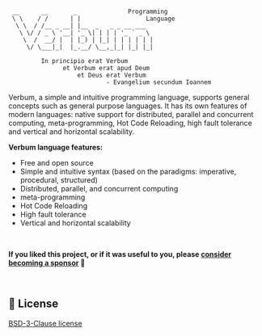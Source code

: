 ```
 __      __       _              Programming
 \ \    / /      | |                  Language
  \ \  / /__ _ __| |__  _   _ _ __ ___  
   \ \/ / _ \ '__| '_ \| | | | '_ ` _ \ 
    \  /  __/ |  | |_) | |_| | | | | | |
     \/ \___|_|  |_.__/ \__,_|_| |_| |_|

         In principio erat Verbum 
               et Verbum erat apud Deum
                   et Deus erat Verbum
                           - Evangelium secundum Ioannem
```

Verbum, a simple and intuitive programming language, supports general concepts such as general purpose languages. It has its own features of modern languages: native support for distributed, parallel and concurrent computing, meta-programming, Hot Code Reloading, high fault tolerance and vertical and horizontal scalability. 

<b>Verbum language features:</b>
- Free and open source
- Simple and intuitive syntax (based on the paradigms: imperative, procedural, structured)
- Distributed, parallel, and concurrent computing
- meta-programming
- Hot Code Reloading
- High fault tolerance
- Vertical and horizontal scalability

<br>

**If you liked this project, or if it was useful to you, please [consider becoming a sponsor](https://github.com/sponsors/verbum-lang) :blue_heart:**

<br>

:scroll: License
---

[ BSD-3-Clause license](https://github.com/verbum-lang/sdk/blob/main/license)


